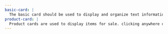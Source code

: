 ```yaml
---
basic-card: |
  The basic card should be used to display and organize text information. Since the card isn't linked anywhere it is strictly for visual appeal. You could use it to add some "about us" information to the home page.
product-card: |
  Product cards are used to display items for sale. clicking anywhere on the card with take the user to the product's information page. They can also add the item straight to their cart from the card itself. These cards will be used in rows of 4 on any given page.
---
```


